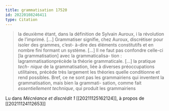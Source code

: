 ```yaml
---
title: grammatisation 17520
id: 20220108246411
type: Citation
---
```


> la deuxième étant, dans la définition de Sylvain Auroux, i la révolution de l’imprimé. [...] Grammatiser signifie, chez Auroux, discrétiser pour isoler des grammes, c’est- à-dire des éléments constitutifs et en nombre fini formant un système. [...] Il ne faut pas confondre celle-ci [la grammatisation] avec la grammaticalisa- tion : lagrammatisationprécède la théorie grammaticale. [...] la pratique *tech- nique* de la grammatisation, liée à diverses préoccupations utilitaires, précède très largement les théories quelle conditionne et rend possibles. Bref, ce ne sont pas les grammairiens qui inventent la grammatisation, mais bien la grammati- sation, comme fait *essentiellement technique*, qui produit les grammairiens

Lu dans *Mécréance et discrédit 1* [[20211125162124]], à propos de [[20211124112653]]